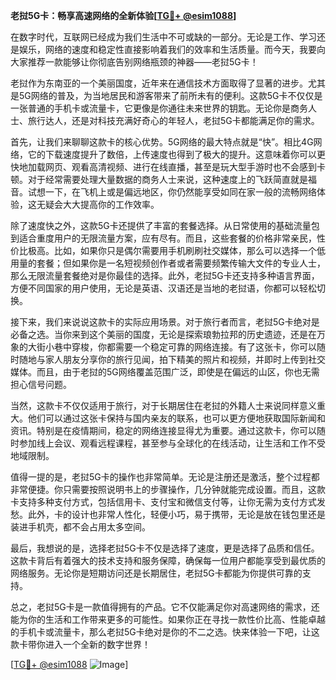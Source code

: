 **老挝5G卡：畅享高速网络的全新体验[[TG💪+ @esim1088](https://t.me/s/esim1088)]**

在数字时代，互联网已经成为我们生活中不可或缺的一部分。无论是工作、学习还是娱乐，网络的速度和稳定性直接影响着我们的效率和生活质量。而今天，我要向大家推荐一款能够让你彻底告别网络瓶颈的神器——老挝5G卡！

老挝作为东南亚的一个美丽国度，近年来在通信技术方面取得了显著的进步。尤其是5G网络的普及，为当地居民和游客带来了前所未有的便利。这款5G卡不仅仅是一张普通的手机卡或流量卡，它更像是你通往未来世界的钥匙。无论你是商务人士、旅行达人，还是对科技充满好奇心的年轻人，老挝5G卡都能满足你的需求。

首先，让我们来聊聊这款卡的核心优势。5G网络的最大特点就是“快”。相比4G网络，它的下载速度提升了数倍，上传速度也得到了极大的提升。这意味着你可以更快地加载网页、观看高清视频、进行在线直播，甚至是玩大型手游时也不会感到卡顿。对于经常需要处理大量数据的商务人士来说，这种速度上的飞跃简直就是福音。试想一下，在飞机上或是偏远地区，你仍然能享受如同在家一般的流畅网络体验，这无疑会大大提高你的工作效率。

除了速度快之外，这款5G卡还提供了丰富的套餐选择。从日常使用的基础流量包到适合重度用户的无限流量方案，应有尽有。而且，这些套餐的价格非常亲民，性价比极高。比如，如果你只是偶尔需要用手机刷刷社交媒体，那么可以选择一个低用量的套餐；但如果你是一名短视频创作者或者需要频繁传输大文件的专业人士，那么无限流量套餐绝对是你最佳的选择。此外，老挝5G卡还支持多种语言界面，方便不同国家的用户使用，无论是英语、汉语还是当地的老挝语，你都可以轻松切换。

接下来，我们来说说这款卡的实际应用场景。对于旅行者而言，老挝5G卡绝对是必备之选。当你来到这个美丽的国度，无论是探索琅勃拉邦的历史遗迹，还是在万象的大街小巷中穿梭，你都需要一个稳定可靠的网络连接。有了这张卡，你可以随时随地与家人朋友分享你的旅行见闻，拍下精美的照片和视频，并即时上传到社交媒体。而且，由于老挝的5G网络覆盖范围广泛，即使是在偏远的山区，你也无需担心信号问题。

当然，这款卡不仅仅适用于旅行，对于长期居住在老挝的外籍人士来说同样意义重大。他们可以通过这张卡保持与国内亲友的联系，也可以更方便地获取国际新闻和资讯。特别是在疫情期间，稳定的网络连接显得尤为重要。通过这款卡，你可以随时参加线上会议、观看远程课程，甚至参与全球化的在线活动，让生活和工作不受地域限制。

值得一提的是，老挝5G卡的操作也非常简单。无论是注册还是激活，整个过程都非常便捷。你只需要按照说明书上的步骤操作，几分钟就能完成设置。而且，这款卡支持多种支付方式，包括信用卡、支付宝和微信支付等，让你无需为支付方式发愁。此外，卡的设计也非常人性化，轻便小巧，易于携带，无论是放在钱包里还是装进手机壳，都不会占用太多空间。

最后，我想说的是，选择老挝5G卡不仅是选择了速度，更是选择了品质和信任。这款卡背后有着强大的技术支持和服务保障，确保每一位用户都能享受到最优质的网络服务。无论你是短期访问还是长期居住，老挝5G卡都能为你提供可靠的支持。

总之，老挝5G卡是一款值得拥有的产品。它不仅能满足你对高速网络的需求，还能为你的生活和工作带来更多的可能性。如果你正在寻找一款性价比高、性能卓越的手机卡或流量卡，那么老挝5G卡绝对是你的不二之选。快来体验一下吧，让这款卡带你进入一个全新的数字世界！

[[TG💪+ @esim1088](https://t.me/s/esim1088) ![Image](https://i.postimg.cc/4NQfJmqS/Snipaste-2025-05-13-00-14-12.png)]